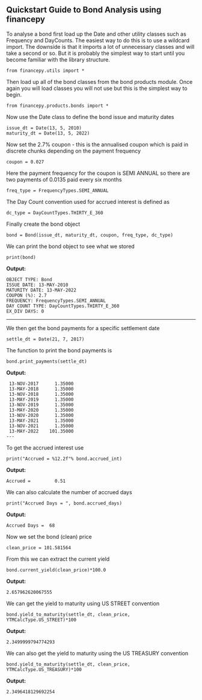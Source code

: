 ## Quickstart Guide to Bond Analysis using financepy
To analyse a bond first load up the Date and other utility classes such as Frequency and DayCounts. The easiest way to do this is to use a wildcard import. The downside is that it imports a lot of unnecessary classes and will take a second or so. But it is probably the simplest way to start until you become familiar with the library structure.

```
from financepy.utils import *
```

Then load up all of the bond classes from the bond products module. Once again you will load classes you will not use but this is the simplest way to begin.
```
from financepy.products.bonds import *
```

Now use the Date class to define the bond issue and maturity dates
```
issue_dt = Date(13, 5, 2010)
maturity_dt = Date(13, 5, 2022)
```
Now set the 2.7% coupon - this is the annualised coupon which is paid in discrete chunks depending on the payment frequency
```
coupon = 0.027
```
Here the payment frequency for the coupon is SEMI ANNUAL so there are two payments of 0.0135 paid every six months
```
freq_type = FrequencyTypes.SEMI_ANNUAL
```
The Day Count convention used for accrued interest is defined as
```
dc_type = DayCountTypes.THIRTY_E_360
```
Finally create the bond object
```
bond = Bond(issue_dt, maturity_dt, coupon, freq_type, dc_type)
```
We can print the bond object to see what we stored
```
print(bond)
```
**Output:**
```
OBJECT TYPE: Bond
ISSUE DATE: 13-MAY-2010
MATURITY DATE: 13-MAY-2022
COUPON (%): 2.7
FREQUENCY: FrequencyTypes.SEMI_ANNUAL
DAY COUNT TYPE: DayCountTypes.THIRTY_E_360
EX_DIV DAYS: 0
```
---

We then get the bond payments for a specific settlement date
```
settle_dt = Date(21, 7, 2017)
```
The function to print the bond payments is
```
bond.print_payments(settle_dt)
```
**Output:**
```
 13-NOV-2017      1.35000
 13-MAY-2018      1.35000
 13-NOV-2018      1.35000
 13-MAY-2019      1.35000
 13-NOV-2019      1.35000
 13-MAY-2020      1.35000
 13-NOV-2020      1.35000
 13-MAY-2021      1.35000
 13-NOV-2021      1.35000
 13-MAY-2022    101.35000
---
```
To get the accrued interest use
```
print("Accrued = %12.2f"% bond.accrued_int)
```
**Output:**
```
Accrued =         0.51
```
We can also calculate the number of accrued days
```
print("Accrued Days = ", bond.accrued_days)
```
**Output:**
```
Accrued Days =  68
```
Now we set the bond (clean) price
```
clean_price = 101.581564
```
From this we can extract the current yield
```
bond.current_yield(clean_price)*100.0
```
**Output:**
```
2.657962620067555
```
We can get the yield to maturity using US STREET convention
```
bond.yield_to_maturity(settle_dt, clean_price, YTMCalcType.US_STREET)*100
```
**Output:**
```
2.3499999794774293
```
We can also get the yield to maturity using the US TREASURY convention
```
bond.yield_to_maturity(settle_dt, clean_price, YTMCalcType.US_TREASURY)*100
```
**Output:**
```
2.3496418129692254
```

